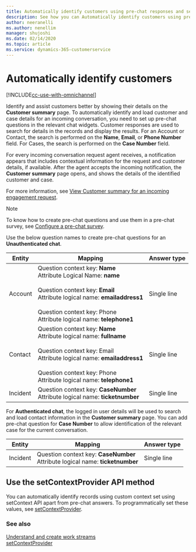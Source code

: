 ```yaml
---
title: Automatically identify customers using pre-chat responses and setContext API method | MicrosoftDocs
description: See how you can Automatically identify customers using pre-chat responses in the Omnichannel for Customer Service
author: neeranelli
ms.author: nenellim
manager: shujoshi
ms.date: 02/14/2020
ms.topic: article
ms.service: dynamics-365-customerservice
---
```


# Automatically identify customers

[!INCLUDE[cc-use-with-omnichannel](../includes/cc-use-with-omnichannel.md)]

Identify and assist customers better by showing their details on the **Customer summary** page. To automatically identify and load customer and case details for an incoming conversation, you need to set up pre-chat questions in the relevant chat widgets. Customer responses are used to search for details in the records and display the results. For an Account or Contact, the search is performed on the **Name**, **Email**, or **Phone Number** field. For Cases, the search is performed on the **Case Number** field.

For every incoming conversation request agent receives, a notification appears that includes contextual information for the request and customer details, if available. After the agent accepts the incoming notification, the **Customer summary** page opens, and shows the details of the identified customer and case. 

For more information, see [View Customer summary for an incoming engagement request](../agent/agent-oc/oc-view-customer-summary-incoming-conversation-request.md).

> [!NOTE]
> To know how to create pre-chat questions and use them in a pre-chat survey, see [Configure a pre-chat survey](configure-pre-chat-survey.md). 

Use the below question names to create pre-chat questions for an **Unauthenticated chat**.

|Entity   |     Mapping    | Answer type |
|---------|----------------|-------------|
| Account |	Question context key: **Name** <br> Attribute Logical Name: **name** <br><br> Question context key: **Email** <br> Attribute logical name: **emailaddress1** <br><br> Question context key: Phone <br> Attribute logical name: **telephone1** | Single line | 
| Contact | Question context key: **Name** <br> Attribute logical name: **fullname** <br><br> Question context key: Email <br> Attribute logical name: **emailaddress1** <br><br> Question context key: Phone <br> Attribute logical name: **telephone1** |Single line | 
| Incident | 	Question context key: **CaseNumber** <br> Attribute logical name: **ticketnumber** |Single line | 

For **Authenticated chat**, the logged in user details will be used to search and load contact information in the **Customer summary** page. You can add pre-chat question for **Case Number** to allow identification of the relevant case for the current conversation.

|Entity   |     Mapping    | Answer type |
|---------|----------------|-------------|
| Incident | 	Question context key: **CaseNumber** <br> Attribute logical name: **ticketnumber** |Single line | 

## Use the setContextProvider API method

You can automatically identify records using custom context set using setContext API apart from pre-chat answers. To programmatically set these values, see [setContextProvider](../developer/reference/methods/setcontextprovider.md).


### See also

[Understand and create work streams](work-streams-introduction.md)  
[setContextProvider](../developer/reference/methods/setcontextprovider.md)  
